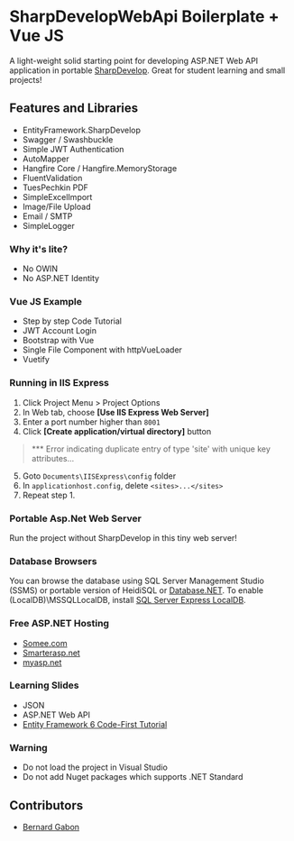 
# SharpDevelopWebApi Boilerplate + Vue JS
A light-weight solid starting point for developing ASP.NET Web API application in portable [SharpDevelop](https://portable.info.pl/sharpdevelop-portable/). Great for student learning and small projects!

## Features and Libraries
 - EntityFramework.SharpDevelop
 - Swagger / Swashbuckle
 - Simple JWT Authentication
 - AutoMapper 
 - Hangfire Core / Hangfire.MemoryStorage 
 - FluentValidation 
 - TuesPechkin PDF 
 - SimpleExcelImport
 - Image/File Upload
- Email / SMTP 
- SimpleLogger 

### Why it's lite?
 - No OWIN
 - No ASP.NET Identity


### Vue JS Example

 - Step by step Code Tutorial
 - JWT Account Login 
 - Bootstrap with Vue 
 - Single File Component with httpVueLoader
 - Vuetify

### Running in IIS Express
 1. Click Project Menu > Project Options 
2. In Web tab, choose **[Use IIS Express Web Server]**
3. Enter a port number higher than `8001` 
4. Click **[Create application/virtual directory]** button 

> *** Error indicating duplicate entry of type 'site' with unique key attributes...
5. Goto `Documents\IISExpress\config` folder
6. In `applicationhost.config`, delete `<sites>...</sites>` 
7. Repeat step 1.

### Portable Asp.Net Web Server
Run the project without SharpDevelop in this tiny web server! 

### Database Browsers
You can browse the database using SQL Server Management Studio (SSMS) or portable version of HeidiSQL or [Database.NET](https://bit.ly/30tqqxU). To enable (LocalDB)\MSSQLLocalDB, install [SQL Server Express LocalDB](https://bit.ly/2Mlijj1).

### Free ASP.NET Hosting 

 - [Somee.com](https://somee.com/FreeAspNetHosting.aspx)
 - [Smarterasp.net](https://www.smarterasp.net/secured_signup?plantype=FREE)
 - [myasp.net](https://www.myasp.net/freeaspnethosting)

### Learning Slides

  - JSON 
  -  ASP.NET Web API 
 - [Entity Framework 6 Code-First Tutorial](https://bernardgabon.com/blog/entity-framework-tutorial/) 

### Warning

 - Do not load the project in Visual Studio
 - Do not add Nuget packages which supports .NET Standard

## Contributors

 - [Bernard Gabon](https://bernardgabon.com)
